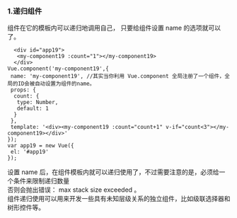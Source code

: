 ### 1.递归组件

组件在它的模板内可以递归地调用自己， 只要给组件设置 name 的选项就可以了。

```
  <div id="app19">
   <my-component19 :count="1"></my-component19>
  </div>
Vue.component('my-component19',{
 name: 'my-component19', //其实当你利用 Vue.component 全局注册了一个组件，全局的ID会被自动设置为组件的name。
 props: {
  count: {
   type: Number,
   default: 1
  }
 },
 template: '<div><my-component19 :count="count+1" v-if="count<3"></my-component19></div>'
});
var app19 = new Vue({
 el: '#app19'
});
```

设置 name 后，在组件模板内就可以递归使用了，不过需要注意的是，必须给一个条件来限制递归数量  
否则会抛出错误： max stack size exceeded 。  
组件递归使用可以用来开发一些具有未知层级关系的独立组件，比如级联选择器和树形控件等。
